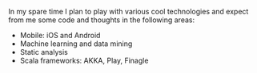 In my spare time I plan to play with various cool technologies and expect from
me some code and thoughts in the following areas:
  * Mobile: iOS and Android
  * Machine learning and data mining
  * Static analysis
  * Scala frameworks: AKKA, Play, Finagle
